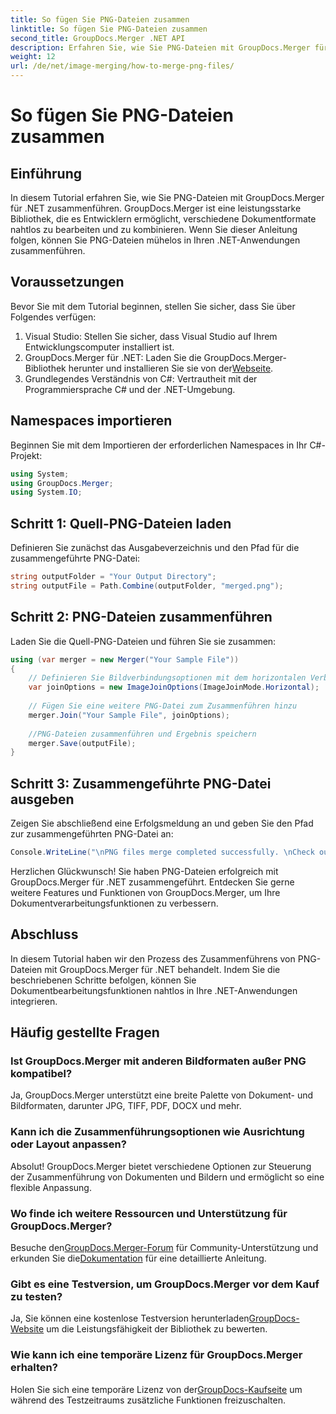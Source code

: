 ```yaml
---
title: So fügen Sie PNG-Dateien zusammen
linktitle: So fügen Sie PNG-Dateien zusammen
second_title: GroupDocs.Merger .NET API
description: Erfahren Sie, wie Sie PNG-Dateien mit GroupDocs.Merger für .NET zusammenführen. Schritt-für-Schritt-Anleitung für die nahtlose Integration in Ihre .NET-Anwendungen.
weight: 12
url: /de/net/image-merging/how-to-merge-png-files/
---
```


# So fügen Sie PNG-Dateien zusammen

## Einführung
In diesem Tutorial erfahren Sie, wie Sie PNG-Dateien mit GroupDocs.Merger für .NET zusammenführen. GroupDocs.Merger ist eine leistungsstarke Bibliothek, die es Entwicklern ermöglicht, verschiedene Dokumentformate nahtlos zu bearbeiten und zu kombinieren. Wenn Sie dieser Anleitung folgen, können Sie PNG-Dateien mühelos in Ihren .NET-Anwendungen zusammenführen.
## Voraussetzungen
Bevor Sie mit dem Tutorial beginnen, stellen Sie sicher, dass Sie über Folgendes verfügen:
1. Visual Studio: Stellen Sie sicher, dass Visual Studio auf Ihrem Entwicklungscomputer installiert ist.
2.  GroupDocs.Merger für .NET: Laden Sie die GroupDocs.Merger-Bibliothek herunter und installieren Sie sie von der[Webseite](https://releases.groupdocs.com/merger/net/).
3. Grundlegendes Verständnis von C#: Vertrautheit mit der Programmiersprache C# und der .NET-Umgebung.

## Namespaces importieren
Beginnen Sie mit dem Importieren der erforderlichen Namespaces in Ihr C#-Projekt:
```csharp
using System; 
using GroupDocs.Merger;
using System.IO;
```
## Schritt 1: Quell-PNG-Dateien laden
Definieren Sie zunächst das Ausgabeverzeichnis und den Pfad für die zusammengeführte PNG-Datei:
```csharp
string outputFolder = "Your Output Directory";
string outputFile = Path.Combine(outputFolder, "merged.png");
```
## Schritt 2: PNG-Dateien zusammenführen
Laden Sie die Quell-PNG-Dateien und führen Sie sie zusammen:
```csharp
using (var merger = new Merger("Your Sample File"))
{
    // Definieren Sie Bildverbindungsoptionen mit dem horizontalen Verbindungsmodus
    var joinOptions = new ImageJoinOptions(ImageJoinMode.Horizontal);
    
    // Fügen Sie eine weitere PNG-Datei zum Zusammenführen hinzu
    merger.Join("Your Sample File", joinOptions);
    
    //PNG-Dateien zusammenführen und Ergebnis speichern
    merger.Save(outputFile);
}
```
## Schritt 3: Zusammengeführte PNG-Datei ausgeben
Zeigen Sie abschließend eine Erfolgsmeldung an und geben Sie den Pfad zur zusammengeführten PNG-Datei an:
```csharp
Console.WriteLine("\nPNG files merge completed successfully. \nCheck output in {0}", outputFolder);
```
Herzlichen Glückwunsch! Sie haben PNG-Dateien erfolgreich mit GroupDocs.Merger für .NET zusammengeführt. Entdecken Sie gerne weitere Features und Funktionen von GroupDocs.Merger, um Ihre Dokumentverarbeitungsfunktionen zu verbessern.


## Abschluss
In diesem Tutorial haben wir den Prozess des Zusammenführens von PNG-Dateien mit GroupDocs.Merger für .NET behandelt. Indem Sie die beschriebenen Schritte befolgen, können Sie Dokumentbearbeitungsfunktionen nahtlos in Ihre .NET-Anwendungen integrieren.
## Häufig gestellte Fragen
### Ist GroupDocs.Merger mit anderen Bildformaten außer PNG kompatibel?
Ja, GroupDocs.Merger unterstützt eine breite Palette von Dokument- und Bildformaten, darunter JPG, TIFF, PDF, DOCX und mehr.
### Kann ich die Zusammenführungsoptionen wie Ausrichtung oder Layout anpassen?
Absolut! GroupDocs.Merger bietet verschiedene Optionen zur Steuerung der Zusammenführung von Dokumenten und Bildern und ermöglicht so eine flexible Anpassung.
### Wo finde ich weitere Ressourcen und Unterstützung für GroupDocs.Merger?
 Besuche den[GroupDocs.Merger-Forum](https://forum.groupdocs.com/c/merger/32) für Community-Unterstützung und erkunden Sie die[Dokumentation](https://tutorials.groupdocs.com/merger/net/) für eine detaillierte Anleitung.
### Gibt es eine Testversion, um GroupDocs.Merger vor dem Kauf zu testen?
 Ja, Sie können eine kostenlose Testversion herunterladen[GroupDocs-Website](https://releases.groupdocs.com/) um die Leistungsfähigkeit der Bibliothek zu bewerten.
### Wie kann ich eine temporäre Lizenz für GroupDocs.Merger erhalten?
 Holen Sie sich eine temporäre Lizenz von der[GroupDocs-Kaufseite](https://purchase.groupdocs.com/temporary-license/) um während des Testzeitraums zusätzliche Funktionen freizuschalten.